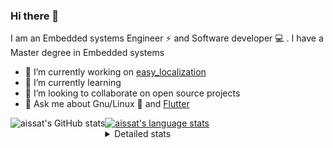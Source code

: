 ### Hi there 👋

I am an Embedded systems Engineer ⚡️ and Software developer 💻 . I have a Master degree in Embedded systems
- 🔭 I’m currently working on [easy_localization](https://pub.dev/packages/easy_localization)
- 🌱 I’m currently learning 
- 👯 I’m looking to collaborate on open source projects
- 💬 Ask me about  Gnu/Linux 🐧 and [Flutter](https://flutter.dev) 

<a href="https://profile-summary-for-github.com/user/aissat">
  <img align="left" height="170px" src="https://github-readme-stats.vercel.app/api?username=aissat&show_icons=true&line_height=27&count_private=true&include_all_commits=true" alt="aissat's GitHub stats"/>
  <img src="https://github-readme-stats.vercel.app/api/top-langs/?username=aissat&hide_langs_below=5&layout=compact" alt="aissat's language stats"/>
</a>

<details>
<summary>Detailed stats</summary>
 

### 🧐 Waka Stats

<!--START_SECTION:waka-->
![Code Time](http://img.shields.io/badge/Code%20Time-0%20secs-blue)

![Profile Views](http://img.shields.io/badge/Profile%20Views-0-blue)

![Lines of code](https://img.shields.io/badge/From%20Hello%20World%20I%27ve%20Written-284%20Thousand%20lines%20of%20code-blue)

**🐱 My GitHub Data** 

> 🏆 53 Contributions in the Year 2022
 > 
> 📦 44.6 kB Used in GitHub's Storage 
 > 
> 💼 Opted to Hire
 > 
> 📜 157 Public Repositories 
 > 
> 🔑 19 Private Repositories  
 > 
**I'm a Night 🦉** 

```text
🌞 Morning    13 commits     ░░░░░░░░░░░░░░░░░░░░░░░░░   3.49% 
🌆 Daytime    66 commits     ████░░░░░░░░░░░░░░░░░░░░░   17.74% 
🌃 Evening    142 commits    █████████░░░░░░░░░░░░░░░░   38.17% 
🌙 Night      151 commits    ██████████░░░░░░░░░░░░░░░   40.59%

```
📅 **I'm Most Productive on Friday** 

```text
Monday       17 commits     █░░░░░░░░░░░░░░░░░░░░░░░░   4.57% 
Tuesday      72 commits     ████░░░░░░░░░░░░░░░░░░░░░   19.35% 
Wednesday    40 commits     ██░░░░░░░░░░░░░░░░░░░░░░░   10.75% 
Thursday     30 commits     ██░░░░░░░░░░░░░░░░░░░░░░░   8.06% 
Friday       76 commits     █████░░░░░░░░░░░░░░░░░░░░   20.43% 
Saturday     63 commits     ████░░░░░░░░░░░░░░░░░░░░░   16.94% 
Sunday       74 commits     █████░░░░░░░░░░░░░░░░░░░░   19.89%

```


📊 **This Week I Spent My Time On** 

```text
⌚︎ Time Zone: Africa/Algiers

💬 Programming Languages: 
Other                    57 hrs 4 mins       ███████████████░░░░░░░░░░   60.27% 
TypeScript               13 hrs 40 mins      ███░░░░░░░░░░░░░░░░░░░░░░   14.44% 
Dart                     11 hrs              ███░░░░░░░░░░░░░░░░░░░░░░   11.63% 
YAML                     5 hrs 38 mins       █░░░░░░░░░░░░░░░░░░░░░░░░   5.96% 
JavaScript               2 hrs 35 mins       ░░░░░░░░░░░░░░░░░░░░░░░░░   2.74%

🔥 Editors: 
Zsh                      51 hrs 26 mins      █████████████░░░░░░░░░░░░   54.33% 
VS Code                  43 hrs 14 mins      ███████████░░░░░░░░░░░░░░   45.67%

💻 Operating System: 
Linux                    94 hrs 41 mins      █████████████████████████   100.0%

```

**I Mostly Code in Dart** 

```text
Dart                     20 repos            ████████░░░░░░░░░░░░░░░░░   32.26% 
Shell                    6 repos             ██░░░░░░░░░░░░░░░░░░░░░░░   9.68% 
PHP                      5 repos             ██░░░░░░░░░░░░░░░░░░░░░░░   8.06% 
TypeScript               5 repos             ██░░░░░░░░░░░░░░░░░░░░░░░   8.06% 
JavaScript               5 repos             ██░░░░░░░░░░░░░░░░░░░░░░░   8.06%

```


**Timeline**

![Chart not found](https://raw.githubusercontent.com/aissat/aissat/master/charts/bar_graph.png) 


 Last Updated on 21/05/2022 00:34:45 UTC
<!--END_SECTION:waka-->

</details>
